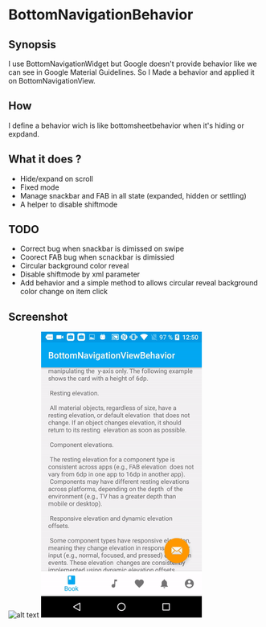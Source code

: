 # BottomNavigationBehavior

## Synopsis 

I use BottomNavigationWidget but Google doesn't provide behavior like we can see in Google Material Guidelines. So I Made a behavior and applied it on BottomNavigationView.

## How

I define a behavior wich is like bottomsheetbehavior when it's hiding or expdand. 

## What it does ? 

* Hide/expand on scroll
* Fixed mode
* Manage snackbar and FAB in all state (expanded, hidden or settling)
* A helper to disable shiftmode

## TODO

* Correct bug when snackbar is dimissed on swipe
* Coorect FAB bug when scnackbar is dimissied
* Circular background color reveal
* Disable shiftmode by xml parameter
* Add behavior and a simple method to allows circular reveal background color change on item click

## Screenshot

![alt text](screenshot/gif1.gif "gif 1")
![alt text](screenshot/gif2.gif "gif 2")
